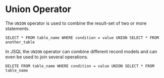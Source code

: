 # Union Operator

The `UNION` operator is used to combine the result-set of two or more statements.

```
SELECT * FROM table_name WHERE condition = value UNION SELECT * FROM another_table
```

In JSQL the `UNION` operator can combine different record models and can even be used to join several operations.

```
DELETE FROM table_name WHERE condition = value UNION SELECT * FROM table_name
```